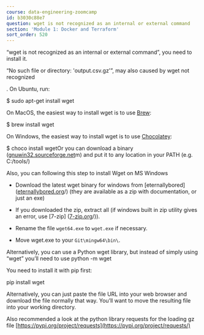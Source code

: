 ```yaml
---
course: data-engineering-zoomcamp
id: b3030c88e7
question: wget is not recognized as an internal or external command
section: 'Module 1: Docker and Terraform'
sort_order: 520
---
```


“wget is not recognized as an internal or external command”, you need to install it.

“​​No such file or directory: 'output.csv.gz'”, may also caused by wget not recognized

. On Ubuntu, run:

$ sudo apt-get install wget

On MacOS, the easiest way to install wget is to use [Brew](https://brew.sh/):

$ brew install wget

On Windows, the easiest way to install wget is to use [Chocolatey](https://chocolatey.org/):

$ choco install wgetOr you can download a binary ([gnuwin32.sourceforge.net](https://gnuwin32.sourceforge.net/packages/wget.ht)m) and put it to any location in your PATH (e.g. C:/tools/)

Also, you can following this step to install Wget on MS Windows

* Download the latest wget binary for windows from [eternallybored] ([eternallybored.org](https://eternallybored.org/misc/wget)/) (they are available as a zip with documentation, or just an exe)

* If you downloaded the zip, extract all (if windows built in zip utility gives an error, use [7-zip] ([7-zip.org](https://7-zip.org)/)).

* Rename the file `wget64.exe` to `wget.exe` if necessary.

* Move wget.exe to your `Git\mingw64\bin\`.

Alternatively, you can use a Python wget library, but instead of simply using “wget” you’ll need to use python -m wget

You need to install it with pip first:

pip install wget

Alternatively, you can just paste the file URL into your web browser and download the file normally that way. You’ll want to move the resulting file into your working directory.

Also recommended a look at the python library requests for the loading gz file  [https://pypi.org/project/requests](https://pypi.org/project/requests/)

